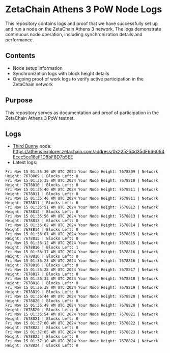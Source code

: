 # ZetaChain Athens 3 PoW Node Logs
This repository contains logs and proof that we have successfully set up and run a node on the ZetaChain Athens 3 network. The logs demonstrate continuous node operation, including synchronization details and performance.

## Contents
- Node setup information
- Synchronization logs with block height details
- Ongoing proof of work logs to verify active participation in the ZetaChain network

## Purpose
This repository serves as documentation and proof of participation in the ZetaChain Athens 3 PoW testnet.

## Logs

- [Third Bunny](https://thirdbunny.xyz/) node: https://athens.explorer.zetachain.com/address/0x225254d35dE666064Eccc5ce16eF1D8bF8D7b5EE
- Latest logs:
```
Fri Nov 15 01:35:30 AM UTC 2024 Your Node Height: 7678809 | Network Height: 7678809 | Blocks Left: 0
Fri Nov 15 01:35:35 AM UTC 2024 Your Node Height: 7678810 | Network Height: 7678810 | Blocks Left: 0
Fri Nov 15 01:35:40 AM UTC 2024 Your Node Height: 7678811 | Network Height: 7678811 | Blocks Left: 0
Fri Nov 15 01:35:46 AM UTC 2024 Your Node Height: 7678811 | Network Height: 7678811 | Blocks Left: 0
Fri Nov 15 01:35:51 AM UTC 2024 Your Node Height: 7678812 | Network Height: 7678812 | Blocks Left: 0
Fri Nov 15 01:35:56 AM UTC 2024 Your Node Height: 7678813 | Network Height: 7678813 | Blocks Left: 0
Fri Nov 15 01:36:02 AM UTC 2024 Your Node Height: 7678814 | Network Height: 7678814 | Blocks Left: 0
Fri Nov 15 01:36:07 AM UTC 2024 Your Node Height: 7678815 | Network Height: 7678815 | Blocks Left: 0
Fri Nov 15 01:36:12 AM UTC 2024 Your Node Height: 7678815 | Network Height: 7678816 | Blocks Left: 1
Fri Nov 15 01:36:17 AM UTC 2024 Your Node Height: 7678816 | Network Height: 7678816 | Blocks Left: 0
Fri Nov 15 01:36:23 AM UTC 2024 Your Node Height: 7678816 | Network Height: 7678816 | Blocks Left: 0
Fri Nov 15 01:36:28 AM UTC 2024 Your Node Height: 7678817 | Network Height: 7678817 | Blocks Left: 0
Fri Nov 15 01:36:33 AM UTC 2024 Your Node Height: 7678818 | Network Height: 7678818 | Blocks Left: 0
Fri Nov 15 01:36:38 AM UTC 2024 Your Node Height: 7678819 | Network Height: 7678819 | Blocks Left: 0
Fri Nov 15 01:36:44 AM UTC 2024 Your Node Height: 7678820 | Network Height: 7678820 | Blocks Left: 0
Fri Nov 15 01:36:49 AM UTC 2024 Your Node Height: 7678820 | Network Height: 7678820 | Blocks Left: 0
Fri Nov 15 01:36:54 AM UTC 2024 Your Node Height: 7678821 | Network Height: 7678821 | Blocks Left: 0
Fri Nov 15 01:37:00 AM UTC 2024 Your Node Height: 7678822 | Network Height: 7678822 | Blocks Left: 0
Fri Nov 15 01:37:05 AM UTC 2024 Your Node Height: 7678823 | Network Height: 7678823 | Blocks Left: 0
Fri Nov 15 01:37:10 AM UTC 2024 Your Node Height: 7678824 | Network Height: 7678824 | Blocks Left: 0
```
